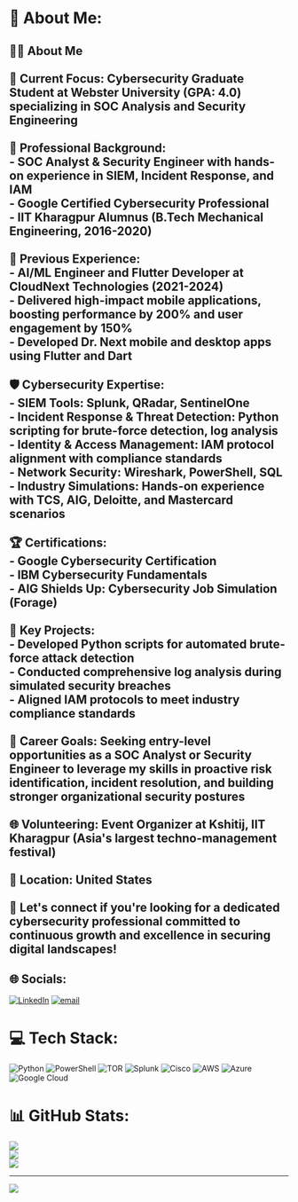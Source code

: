 # 💫 About Me:
## 👨‍💻 About Me<br><br>🎯 **Current Focus**: Cybersecurity Graduate Student at Webster University (GPA: 4.0) specializing in SOC Analysis and Security Engineering<br><br>🔐 **Professional Background**: <br>- SOC Analyst & Security Engineer with hands-on experience in SIEM, Incident Response, and IAM<br>- Google Certified Cybersecurity Professional<br>- IIT Kharagpur Alumnus (B.Tech Mechanical Engineering, 2016-2020)<br><br>💼 **Previous Experience**: <br>- AI/ML Engineer and Flutter Developer at CloudNext Technologies (2021-2024)<br>- Delivered high-impact mobile applications, boosting performance by 200% and user engagement by 150%<br>- Developed Dr. Next mobile and desktop apps using Flutter and Dart<br><br>🛡️ **Cybersecurity Expertise**:<br>- **SIEM Tools**: Splunk, QRadar, SentinelOne<br>- **Incident Response & Threat Detection**: Python scripting for brute-force detection, log analysis<br>- **Identity & Access Management**: IAM protocol alignment with compliance standards<br>- **Network Security**: Wireshark, PowerShell, SQL<br>- **Industry Simulations**: Hands-on experience with TCS, AIG, Deloitte, and Mastercard scenarios<br><br>🏆 **Certifications**: <br>- Google Cybersecurity Certification<br>- IBM Cybersecurity Fundamentals<br>- AIG Shields Up: Cybersecurity Job Simulation (Forage)<br><br>🌟 **Key Projects**:<br>- Developed Python scripts for automated brute-force attack detection<br>- Conducted comprehensive log analysis during simulated security breaches<br>- Aligned IAM protocols to meet industry compliance standards<br><br>🎯 **Career Goals**: Seeking entry-level opportunities as a SOC Analyst or Security Engineer to leverage my skills in proactive risk identification, incident resolution, and building stronger organizational security postures<br><br>🌐 **Volunteering**: Event Organizer at Kshitij, IIT Kharagpur (Asia's largest techno-management festival)<br><br>📍 **Location**: United States<br><br>🤝 Let's connect if you're looking for a dedicated cybersecurity professional committed to continuous growth and excellence in securing digital landscapes!


## 🌐 Socials:
[![LinkedIn](https://img.shields.io/badge/LinkedIn-%230077B5.svg?logo=linkedin&logoColor=white)](https://linkedin.com/in/https://www.linkedin.com/in/sai-krishna-masetti) [![email](https://img.shields.io/badge/Email-D14836?logo=gmail&logoColor=white)](mailto:saikrishnamasetti369@gmail.com) 

# 💻 Tech Stack:
![Python](https://img.shields.io/badge/python-3670A0?style=for-the-badge&logo=python&logoColor=ffdd54) ![PowerShell](https://img.shields.io/badge/PowerShell-%235391FE.svg?style=for-the-badge&logo=powershell&logoColor=white) ![TOR](https://img.shields.io/badge/tor-%237E4798.svg?style=for-the-badge&logo=tor-project&logoColor=white) ![Splunk](https://img.shields.io/badge/splunk-%23000000.svg?style=for-the-badge&logo=splunk&logoColor=white) ![Cisco](https://img.shields.io/badge/cisco-%23049fd9.svg?style=for-the-badge&logo=cisco&logoColor=black) ![AWS](https://img.shields.io/badge/AWS-%23FF9900.svg?style=for-the-badge&logo=amazon-aws&logoColor=white) ![Azure](https://img.shields.io/badge/azure-%230072C6.svg?style=for-the-badge&logo=microsoftazure&logoColor=white) ![Google Cloud](https://img.shields.io/badge/GoogleCloud-%234285F4.svg?style=for-the-badge&logo=google-cloud&logoColor=white)
# 📊 GitHub Stats:
![](https://github-readme-stats.vercel.app/api?username=SaiKrishna-Masetti&theme=dark&hide_border=false&include_all_commits=false&count_private=false)<br/>
![](https://nirzak-streak-stats.vercel.app/?user=SaiKrishna-Masetti&theme=dark&hide_border=false)<br/>
![](https://github-readme-stats.vercel.app/api/top-langs/?username=SaiKrishna-Masetti&theme=dark&hide_border=false&include_all_commits=false&count_private=false&layout=compact)

---
[![](https://visitcount.itsvg.in/api?id=SaiKrishna-Masetti&icon=0&color=0)](https://visitcount.itsvg.in)

<!-- Proudly created with GPRM ( https://gprm.itsvg.in ) -->
